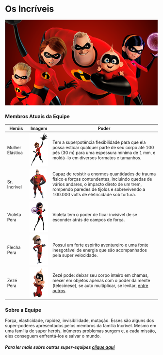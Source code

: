 # Os Incríveis

<img src = "imagens/os incriveis.png">

### Membros Atuais da Equipe

| Heróis | Imagem | Poder |
| ----------- | ----------- | ----------- |
| Mulher Elástica | <img src = "imagens/mulherelastica.png" height = "110"> | Tem a superpotência flexibilidade para que ela possa esticar qualquer parte de seu corpo até 100 pés (30 m) para uma espessura mínima de 1 mm, e moldá-lo em diversos formatos e tamanhos. |
| Sr. Incrível | <img src = "imagens/sr-incrivel.png" height = "100"> | Capaz de resistir a enormes quantidades de trauma físico e forças contundentes, incluindo quedas de vários andares, o impacto direto de um trem, rompendo paredes de tijolos e sobrevivendo a 100.000 volts de eletricidade sob tortura. |
| Violeta Pera | <img src = "imagens/violeta.png" height = "100"> | Violeta tem o poder de ficar invisível de se esconder atrás de campos de força. |
| Flecha Pera | <img src = "imagens/flecha.png" height = "100"> | Possui um forte espírito aventureiro e uma fonte inesgotável de energia que são acompanhados pela super velocidade. |
| Zezé Pera | <img src = "imagens/zeze.png" height = "100"> | Zezé pode: deixar seu corpo inteiro em chamas, mexer em objetos apenas com o poder da mente (telecinese), se auto multiplicar, se levitar, [entre outros](https://recreio.uol.com.br/noticias/entretenimento/afinal-quais-sao-todos-os-poderes-do-zeze-de-os-incriveis.phtml). |

### Sobre a Equipe

Força, elasticidade, rapidez, invisibilidade, mutação. Esses são alguns dos super-poderes apresentados pelos membros da família Incrível. Mesmo em uma família de super heróis, inúmeros problemas surgem e, a cada missão, eles conseguem enfrentá-los e salvar o mundo.

##### Para ler mais sobre outras super-equipes [clique aqui](https://github.com/CassiaAlthman/super-equipes)